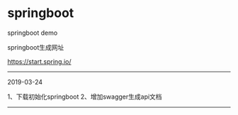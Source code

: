 # springboot
springboot demo

springboot生成网址

https://start.spring.io/

------

2019-03-24

1、下载初始化springboot
2、增加swagger生成api文档


------

